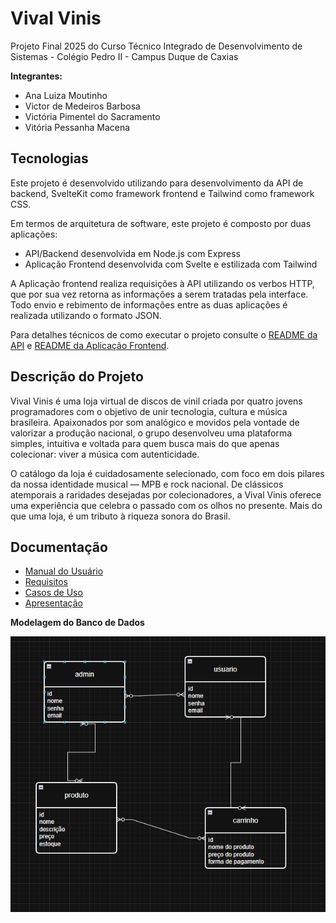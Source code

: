 # Vival Vinis

Projeto Final 2025 do Curso Técnico Integrado de Desenvolvimento de Sistemas - Colégio Pedro II - Campus Duque de Caxias

**Integrantes:**
 - Ana Luiza Moutinho
 - Victor de Medeiros Barbosa
 - Victória Pimentel do Sacramento
 - Vitória Pessanha Macena

 ## Tecnologias

Este projeto é desenvolvido utilizando  para desenvolvimento da API de backend, SvelteKit como framework frontend e Tailwind como framework CSS.

Em termos de arquitetura de software, este projeto é composto por duas aplicações:
- API/Backend desenvolvida em Node.js com Express
- Aplicação Frontend desenvolvida com Svelte e estilizada com Tailwind

A Aplicação frontend realiza requisições à API utilizando os verbos HTTP, que por sua vez retorna as informações a serem tratadas pela interface. Todo envio e rebimento de informações entre as duas aplicações é realizada utilizando o formato JSON.

Para detalhes técnicos de como executar o projeto consulte o [README da API](src/api/README.md) e [README da Aplicação Frontend](src/frontend-app/README.md). 

## Descrição do Projeto

Vival Vinis é uma loja virtual de discos de vinil criada por quatro jovens programadores com o objetivo de unir tecnologia, cultura e música brasileira. Apaixonados por som analógico e movidos pela vontade de valorizar a produção nacional, o grupo desenvolveu uma plataforma simples, intuitiva e voltada para quem busca mais do que apenas colecionar: viver a música com autenticidade.

O catálogo da loja é cuidadosamente selecionado, com foco em dois pilares da nossa identidade musical — MPB e rock nacional. De clássicos atemporais a raridades desejadas por colecionadores, a Vival Vinis oferece uma experiência que celebra o passado com os olhos no presente. Mais do que uma loja, é um tributo à riqueza sonora do Brasil.

## Documentação

- [Manual do Usuário](manual.md)
- [Requisitos](requisitos.md)
- [Casos de Uso](casos-de-uso.md)
- [Apresentação](apresentacao.pdf)

**Modelagem do Banco de Dados**

![Diagrama de Banco de Dados](diagramas/banco_de_dados.png)
